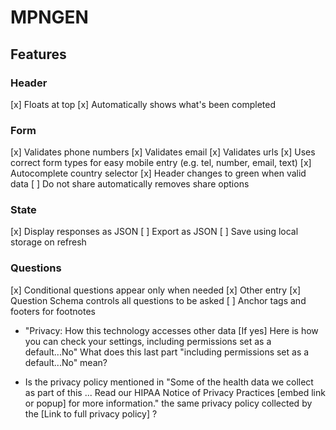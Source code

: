 # MPNGEN
## Features

### Header
[x] Floats at top
[x] Automatically shows what's been completed

### Form
[x] Validates phone numbers
[x] Validates email
[x] Validates urls
[x] Uses correct form types for easy mobile entry (e.g. tel, number, email, text)
[x] Autocomplete country selector
[x] Header changes to green when valid data
[ ] Do not share automatically removes share options

### State
[x] Display responses as JSON
[ ] Export as JSON
[ ] Save using local storage on refresh


### Questions
[x] Conditional questions appear only when needed
[x] Other entry
[x] Question Schema controls all questions to be asked
[ ] Anchor tags and footers for footnotes

* "Privacy: How this technology accesses other data
[If yes] Here is how you can check your settings,
including permissions set as a default...No"
What does this last part "including permissions set as a default...No" mean?

* Is the privacy policy mentioned in "Some of the health data we collect as part of this ... Read our HIPAA Notice of Privacy Practices [embed link or popup] for more information." the same privacy policy collected by the [Link to full privacy policy] ?
